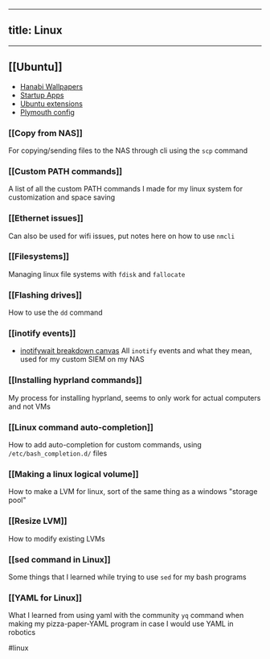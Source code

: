 
---
title: Linux
---
___
## [[Ubuntu]]
- [Hanabi Wallpapers](<obsidian://open?vault=Obsidian%20Vault&file=Programming%2FLinux%2FUbuntu%2FHanabi%20Wallpaper%20Usage>)
- [Startup Apps](<obsidian://open?vault=Obsidian%20Vault&file=Programming%2FLinux%2FUbuntu%2FCustom%20Startup%20Programs>)
- [Ubuntu extensions](<obsidian://open?vault=Obsidian%20Vault&file=Programming%2FLinux%2FUbuntu%2FUbuntu%20Add-ons>)
- [Plymouth config](<obsidian://open?vault=Obsidian%20Vault&file=Programming%2FLinux%2FUbuntu%2Fconfiguring%20plymouth>)
### [[Copy from NAS]]
For copying/sending files to the NAS through cli using the `scp` command
### [[Custom PATH commands]]
A list of all the custom PATH commands I made for my linux system for customization and space saving
### [[Ethernet issues]]
Can also be used for wifi issues, put notes here on how to use `nmcli`
### [[Filesystems]]
Managing linux file systems with `fdisk` and `fallocate`
### [[Flashing drives]]
How to use the `dd` command
### [[inotify events]]
- [inotifywait breakdown canvas](<obsidian://open?vault=Obsidian%20Vault&file=Programming%2FLinux%2Finotifywait%20breakdown.canvas>)
All `inotify` events and what they mean, used for my custom SIEM on my NAS
### [[Installing hyprland commands]]
My process for installing hyprland, seems to only work for actual computers and not VMs
### [[Linux command auto-completion]]
How to add auto-completion for custom commands, using `/etc/bash_completion.d/` files
### [[Making a linux logical volume]]
How to make a LVM for linux, sort of the same thing as a windows "storage pool"
### [[Resize LVM]]
How to modify existing LVMs
### [[sed command in Linux]]
Some things that I learned while trying to use `sed` for my bash programs
### [[YAML for Linux]]
What I learned from using yaml with the community `yq` command when making my pizza-paper-YAML program in case I would use YAML in robotics



#linux
